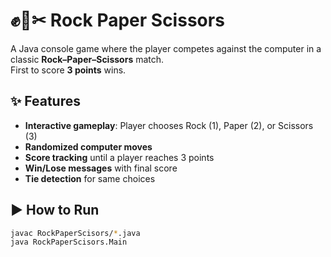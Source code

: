 # ✊📄✂ Rock Paper Scissors

A Java console game where the player competes against the computer in a classic **Rock–Paper–Scissors** match.  
First to score **3 points** wins.

## ✨ Features
- **Interactive gameplay**: Player chooses Rock (1), Paper (2), or Scissors (3)
- **Randomized computer moves**
- **Score tracking** until a player reaches 3 points
- **Win/Lose messages** with final score
- **Tie detection** for same choices

## ▶️ How to Run
```bash
javac RockPaperScisors/*.java
java RockPaperScisors.Main
